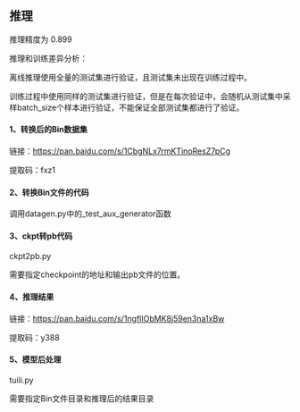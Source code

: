 ## 推理

推理精度为 0.899

推理和训练差异分析：

离线推理使用全量的测试集进行验证，且测试集未出现在训练过程中。 

训练过程中使用同样的测试集进行验证，但是在每次验证中，会随机从测试集中采样batch_size个样本进行验证，不能保证全部测试集都进行了验证。
#### 1、转换后的Bin数据集

链接：https://pan.baidu.com/s/1CbgNLx7rmKTinoResZ7pCg 

提取码：fxz1 

#### 2、转换Bin文件的代码

调用datagen.py中的_test_aux_generator函数

#### 3、ckpt转pb代码

ckpt2pb.py 

需要指定checkpoint的地址和输出pb文件的位置。

#### 4、推理结果

链接：https://pan.baidu.com/s/1ngflIObMK8j59en3na1xBw 

提取码：y388 


#### 5、模型后处理

tuili.py

需要指定Bin文件目录和推理后的结果目录

